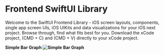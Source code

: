 # Frontend SwiftUI Library
Welcome to the SwiftUI Frontend Library - iOS screen layouts, components, single app screen UIs, iOS UIKits and data visualizations for your iOS next project. Browse through, find what fits best for you. Download the xCode project, (CMD + C) and (CMD + V) directly to your xCode project. 

<strong>Simple Bar Graph<strong>
<img src="https://github.com/amosgyamfi/frontend-swiftui/blob/master/bar_graph.gif" alt="Simple Bar Graph">

